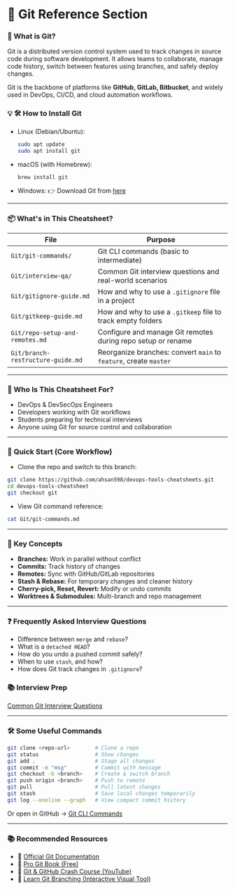 # 🧬 Git Reference Section

### 📖 What is Git?
Git is a distributed version control system used to track changes in source code during software development. It allows teams to collaborate, manage code history, switch between features using branches, and safely deploy changes.

Git is the backbone of platforms like **GitHub, GitLab, Bitbucket**, and widely used in DevOps, CI/CD, and cloud automation workflows.


### 💡 🛠️ How to Install Git

- Linux (Debian/Ubuntu):
  ```sh
  sudo apt update
  sudo apt install git
  ```

- macOS (with Homebrew):
  ```sh
  brew install git
  ```

- Windows:
👉 Download Git from [here](https://git-scm.com/downloads)

---

### 📦 What's in This Cheatsheet?

| File                              | Purpose                                                           |
| --------------------------------- | ----------------------------------------------------------------- |
| `Git/git-commands/`               | Git CLI commands (basic to intermediate)                          |
| `Git/interview-qa/`               | Common Git interview questions and real-world scenarios           |
| `Git/gitignore-guide.md`          | How and why to use a `.gitignore` file in a project               |
| `Git/gitkeep-guide.md`            | How and why to use a `.gitkeep` file to track empty folders       |
| `Git/repo-setup-and-remotes.md`   | Configure and manage Git remotes during repo setup or rename      |
| `Git/branch-restructure-guide.md` | Reorganize branches: convert `main` to `feature`, create `master` |


---

### 👤 Who Is This Cheatsheet For?

- DevOps & DevSecOps Engineers  
- Developers working with Git workflows  
- Students preparing for technical interviews  
- Anyone using Git for source control and collaboration

---

### 🚀 Quick Start (Core Workflow)

- Clone the repo and switch to this branch:

```sh
git clone https://github.com/ahsan598/devops-tools-cheatsheets.git
cd devops-tools-cheatsheet
git checkout git
```
- View Git command reference:
```sh
cat Git/git-commands.md
```

---

### 🧠 Key Concepts
- **Branches:** Work in parallel without conflict
- **Commits:** Track history of changes
- **Remotes:** Sync with GitHub/GitLab repositories
- **Stash & Rebase:** For temporary changes and cleaner history
- **Cherry-pick, Reset, Revert:** Modify or undo commits
- **Worktrees & Submodules:** Multi-branch and repo management


---

### ❓ Frequently Asked Interview Questions
- Difference between `merge` and `rebase`?
- What is a `detached HEAD`?
- How do you undo a pushed commit safely?
- When to use `stash`, and how?
- How does Git track changes in `.gitignore`?


### 📚 Interview Prep
[Common Git Interview Questions](./git/interview-qa/git-interview-questions.md)

---

### 🛠️ Some Useful Commands

```sh
git clone <repo-url>        # Clone a repo
git status                  # Show changes
git add .                   # Stage all changes
git commit -m "msg"         # Commit with message
git checkout -b <branch>    # Create & switch branch
git push origin <branch>    # Push to remote
git pull                    # Pull latest changes
git stash                   # Save local changes temporarily
git log --oneline --graph   # View compact commit history
```

Or open in GitHub → [Git CLI Commands](./git/git-commands/git-basic-commands.md)

---

### 📚 Recommended Resources
- 📘 [Official Git Documentation](https://git-scm.com/doc)
- 📖 [Pro Git Book (Free)](https://git-scm.com/book/en/v2)
- 🎥 [Git & GitHub Crash Course (YouTube)](https://www.youtube.com/watch?v=RGOj5yH7evk)
- 🧪 [Learn Git Branching (Interactive Visual Tool)](https://learngitbranching.js.org/)
